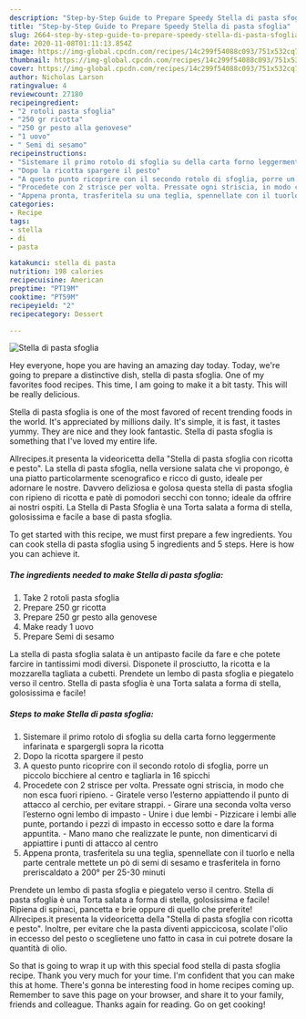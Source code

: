 ```yaml
---
description: "Step-by-Step Guide to Prepare Speedy Stella di pasta sfoglia"
title: "Step-by-Step Guide to Prepare Speedy Stella di pasta sfoglia"
slug: 2664-step-by-step-guide-to-prepare-speedy-stella-di-pasta-sfoglia
date: 2020-11-08T01:11:13.854Z
image: https://img-global.cpcdn.com/recipes/14c299f54088c093/751x532cq70/stella-di-pasta-sfoglia-recipe-main-photo.jpg
thumbnail: https://img-global.cpcdn.com/recipes/14c299f54088c093/751x532cq70/stella-di-pasta-sfoglia-recipe-main-photo.jpg
cover: https://img-global.cpcdn.com/recipes/14c299f54088c093/751x532cq70/stella-di-pasta-sfoglia-recipe-main-photo.jpg
author: Nicholas Larson
ratingvalue: 4
reviewcount: 27180
recipeingredient:
- "2 rotoli pasta sfoglia"
- "250 gr ricotta"
- "250 gr pesto alla genovese"
- "1 uovo"
- " Semi di sesamo"
recipeinstructions:
- "Sistemare il primo rotolo di sfoglia su della carta forno leggermente infarinata e spargergli sopra la ricotta"
- "Dopo la ricotta spargere il pesto"
- "A questo punto ricoprire con il secondo rotolo di sfoglia, porre un piccolo bicchiere al centro e tagliarla in 16 spicchi"
- "Procedete con 2 strisce per volta. Pressate ogni striscia, in modo che non esca fuori ripieno. Giratele verso l’esterno appiattendo il punto di attacco al cerchio, per evitare strappi. Girare una seconda volta verso l’esterno ogni lembo di impasto Unire i due lembi Pizzicare i lembi alle punte, portando i pezzi di impasto in eccesso sotto e dare la forma appuntita. Mano mano che realizzate le punte, non dimenticarvi di appiattire i punti di attacco al centro"
- "Appena pronta, trasferitela su una teglia, spennellate con il tuorlo e nella parte centrale mettete un pò di semi di sesamo e trasferitela in forno preriscaldato a 200° per 25-30 minuti"
categories:
- Recipe
tags:
- stella
- di
- pasta

katakunci: stella di pasta 
nutrition: 198 calories
recipecuisine: American
preptime: "PT19M"
cooktime: "PT59M"
recipeyield: "2"
recipecategory: Dessert

---
```



![Stella di pasta sfoglia](https://img-global.cpcdn.com/recipes/14c299f54088c093/751x532cq70/stella-di-pasta-sfoglia-recipe-main-photo.jpg)

Hey everyone, hope you are having an amazing day today. Today, we're going to prepare a distinctive dish, stella di pasta sfoglia. One of my favorites food recipes. This time, I am going to make it a bit tasty. This will be really delicious.

Stella di pasta sfoglia is one of the most favored of recent trending foods in the world. It's appreciated by millions daily. It's simple, it is fast, it tastes yummy. They are nice and they look fantastic. Stella di pasta sfoglia is something that I've loved my entire life.

Allrecipes.it presenta la videoricetta della &#34;Stella di pasta sfoglia con ricotta e pesto&#34;. La stella di pasta sfoglia, nella versione salata che vi propongo, è una piatto particolarmente scenografico e ricco di gusto, ideale per adornare le nostre. Davvero deliziosa e golosa questa stella di pasta sfoglia con ripieno di ricotta e patè di pomodori secchi con tonno; ideale da offrire ai nostri ospiti. La Stella di Pasta Sfoglia è una Torta salata a forma di stella, golosissima e facile a base di pasta sfoglia.


To get started with this recipe, we must first prepare a few ingredients. You can cook stella di pasta sfoglia using 5 ingredients and 5 steps. Here is how you can achieve it.

<!--inarticleads1-->

##### The ingredients needed to make Stella di pasta sfoglia:

1. Take 2 rotoli pasta sfoglia
1. Prepare 250 gr ricotta
1. Prepare 250 gr pesto alla genovese
1. Make ready 1 uovo
1. Prepare  Semi di sesamo


La stella di pasta sfoglia salata è un antipasto facile da fare e che potete farcire in tantissimi modi diversi. Disponete il prosciutto, la ricotta e la mozzarella tagliata a cubetti. Prendete un lembo di pasta sfoglia e piegatelo verso il centro. Stella di pasta sfoglia è una Torta salata a forma di stella, golosissima e facile! 

<!--inarticleads2-->

##### Steps to make Stella di pasta sfoglia:

1. Sistemare il primo rotolo di sfoglia su della carta forno leggermente infarinata e spargergli sopra la ricotta
1. Dopo la ricotta spargere il pesto
1. A questo punto ricoprire con il secondo rotolo di sfoglia, porre un piccolo bicchiere al centro e tagliarla in 16 spicchi
1. Procedete con 2 strisce per volta. Pressate ogni striscia, in modo che non esca fuori ripieno. - Giratele verso l’esterno appiattendo il punto di attacco al cerchio, per evitare strappi. - Girare una seconda volta verso l’esterno ogni lembo di impasto - Unire i due lembi - Pizzicare i lembi alle punte, portando i pezzi di impasto in eccesso sotto e dare la forma appuntita. - Mano mano che realizzate le punte, non dimenticarvi di appiattire i punti di attacco al centro
1. Appena pronta, trasferitela su una teglia, spennellate con il tuorlo e nella parte centrale mettete un pò di semi di sesamo e trasferitela in forno preriscaldato a 200° per 25-30 minuti


Prendete un lembo di pasta sfoglia e piegatelo verso il centro. Stella di pasta sfoglia è una Torta salata a forma di stella, golosissima e facile! Ripiena di spinaci, pancetta e brie oppure di quello che preferite! Allrecipes.it presenta la videoricetta della &#34;Stella di pasta sfoglia con ricotta e pesto&#34;. Inoltre, per evitare che la pasta diventi appiccicosa, scolate l&#39;olio in eccesso del pesto o sceglietene uno fatto in casa in cui potrete dosare la quantità di olio. 

So that is going to wrap it up with this special food stella di pasta sfoglia recipe. Thank you very much for your time. I'm confident that you can make this at home. There's gonna be interesting food in home recipes coming up. Remember to save this page on your browser, and share it to your family, friends and colleague. Thanks again for reading. Go on get cooking!
